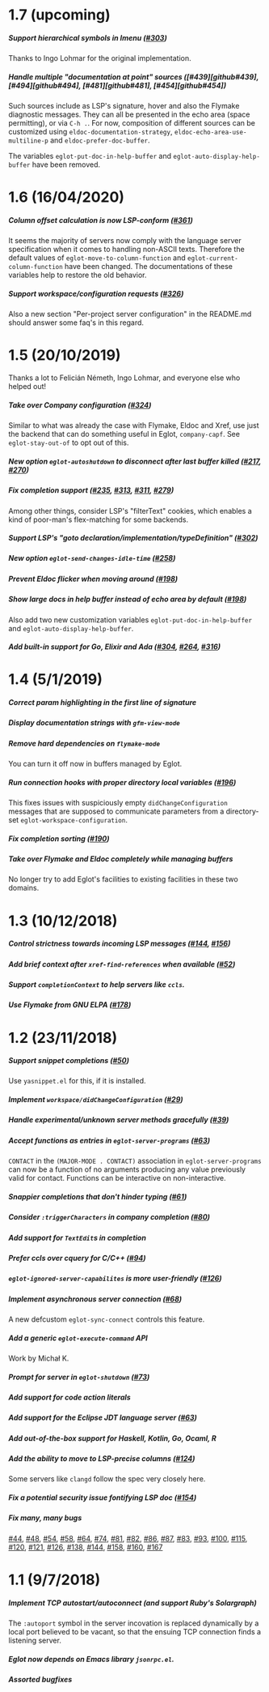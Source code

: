 # 1.7 (upcoming)

##### Support hierarchical symbols in Imenu ([#303][github#303])

Thanks to Ingo Lohmar for the original implementation.

##### Handle multiple "documentation at point" sources ([#439][github#439], [#494][github#494], [#481][github#481], [#454][github#454])

Such sources include as LSP's signature, hover and also the Flymake
diagnostic messages.  They can all be presented in the echo area
(space permitting), or via `C-h .`.  For now, composition of different
sources can be customized using `eldoc-documentation-strategy`,
`eldoc-echo-area-use-multiline-p` and `eldoc-prefer-doc-buffer`.

The variables `eglot-put-doc-in-help-buffer` and
`eglot-auto-display-help-buffer` have been removed.

# 1.6 (16/04/2020)

##### Column offset calculation is now LSP-conform ([#361][github#361])

It seems the majority of servers now comply with the language server
specification when it comes to handling non-ASCII texts.  Therefore
the default values of `eglot-move-to-column-function` and
`eglot-current-column-function` have been changed.  The documentations
of these variables help to restore the old behavior.

##### Support workspace/configuration requests ([#326][github#326])

Also a new section "Per-project server configuration" in the README.md
should answer some faq's in this regard.

# 1.5 (20/10/2019)

Thanks a lot to Felicián Németh, Ingo Lohmar, and everyone else who
helped out!

##### Take over Company configuration ([#324][github#324])

Similar to what was already the case with Flymake, Eldoc and Xref, use
just the backend that can do something useful in Eglot,
`company-capf`.  See `eglot-stay-out-of` to opt out of this.

##### New option `eglot-autoshutdown` to disconnect after last buffer killed ([#217][github#217], [#270][github#270])

##### Fix completion support ([#235][github#235], [#313][github#313], [#311][github#311], [#279][github#279])

Among other things, consider LSP's "filterText" cookies, which enables
a kind of poor-man's flex-matching for some backends.

##### Support LSP's "goto declaration/implementation/typeDefinition" ([#302][github#302])

##### New option `eglot-send-changes-idle-time` ([#258][github#258])

##### Prevent Eldoc flicker when moving around ([#198][github#198])

##### Show large docs in help buffer instead of echo area by default ([#198][github#198])

Also add two new customization variables
`eglot-put-doc-in-help-buffer` and `eglot-auto-display-help-buffer`.

##### Add built-in support for Go, Elixir and Ada ([#304][github#304], [#264][github#264], [#316][github#316])

# 1.4 (5/1/2019)

##### Correct param highlighting in the first line of signature

##### Display documentation strings with `gfm-view-mode`

##### Remove hard dependencies on `flymake-mode`

You can turn it off now in buffers managed by Eglot.

##### Run connection hooks with proper directory local variables ([#196][github#196])

This fixes issues with suspiciously empty `didChangeConfiguration`
messages that are supposed to communicate parameters from a
directory-set `eglot-workspace-configuration`.

##### Fix completion sorting ([#190][github#190])

##### Take over Flymake and Eldoc completely while managing buffers

No longer try to add Eglot's facilities to existing facilities in
these two domains.

# 1.3 (10/12/2018)

##### Control strictness towards incoming LSP messages ([#144][github#144], [#156][github#156])

##### Add brief context after `xref-find-references` when available ([#52][github#52])

##### Support `completionContext` to help servers like `ccls`.

##### Use Flymake from GNU ELPA ([#178][github#178])

# 1.2 (23/11/2018)

##### Support snippet completions ([#50][github#50])

Use `yasnippet.el` for this, if it is installed.

##### Implement `workspace/didChangeConfiguration` ([#29][github#29])

##### Handle experimental/unknown server methods gracefully ([#39][github#39])

##### Accept functions as entries in `eglot-server-programs` ([#63][github#63])

`CONTACT` in the `(MAJOR-MODE . CONTACT)` association in
`eglot-server-programs` can now be a function of no arguments
producing any value previously valid for contact.  Functions can be
interactive on non-interactive.

##### Snappier completions that don't hinder typing ([#61][github#61])

##### Consider `:triggerCharacters` in company completion ([#80][github#80])

##### Add support for `TextEdit`s in completion

##### Prefer ccls over cquery for C/C++ ([#94][github#94])

##### `eglot-ignored-server-capabilites` is more user-friendly ([#126][github#126])

##### Implement asynchronous server connection ([#68][github#68])

A new defcustom `eglot-sync-connect` controls this feature.

##### Add a generic `eglot-execute-command` API

Work by Michał K.

##### Prompt for server in `eglot-shutdown` ([#73][github#73])

##### Add support for code action literals

##### Add support for the Eclipse JDT language server ([#63][github#63])

##### Add out-of-the-box support for Haskell, Kotlin, Go, Ocaml, R

##### Add the ability to move to LSP-precise columns ([#124][github#124])

Some servers like `clangd` follow the spec very closely here.

##### Fix a potential security issue fontifying LSP doc ([#154][github#154])

##### Fix many, many bugs

[#44][github#44], [#48][github#48], [#54][github#54], [#58][github#58], [#64][github#64], [#74][github#74], [#81][github#81], [#82][github#82], [#86][github#86], [#87][github#87], [#83][github#83], [#93][github#93], [#100][github#100], [#115][github#115], [#120][github#120], [#121][github#121], [#126][github#126], [#138][github#138], [#144][github#144], [#158][github#158], [#160][github#160], [#167][github#167]

# 1.1 (9/7/2018)

##### Implement TCP autostart/autoconnect (and support Ruby's Solargraph)

The `:autoport` symbol in the server incovation is replaced
dynamically by a local port believed to be vacant, so that the ensuing
TCP connection finds a listening server.

##### Eglot now depends on Emacs library `jsonrpc.el`.

##### Assorted bugfixes

<!--- Now a bunch of references that I auto-generate with

(cl-loop
   with pivot
   initially
   (goto-char (point-min))
   (search-forward-regexp "and now said bunch of references...\n")
   (setq pivot (point))
   (goto-char (point-min))
   while (and (search-forward-regexp "github#\\([0-9]+\\)" nil t)
              (< (point) pivot))
   collect (string-to-number (match-string 1)) into refs
   finally (setq refs (delete-dups refs))
   (goto-char pivot)
   (delete-region pivot (point-max))
   (cl-loop for ref in (sort refs #'<)
            do (insert (format "[github#%d]: https://github.com/joaotavora/eglot/issues/%d\n" ref ref))))

and now said bunch of references-->
[github#29]: https://github.com/joaotavora/eglot/issues/29
[github#39]: https://github.com/joaotavora/eglot/issues/39
[github#44]: https://github.com/joaotavora/eglot/issues/44
[github#48]: https://github.com/joaotavora/eglot/issues/48
[github#50]: https://github.com/joaotavora/eglot/issues/50
[github#52]: https://github.com/joaotavora/eglot/issues/52
[github#54]: https://github.com/joaotavora/eglot/issues/54
[github#58]: https://github.com/joaotavora/eglot/issues/58
[github#61]: https://github.com/joaotavora/eglot/issues/61
[github#63]: https://github.com/joaotavora/eglot/issues/63
[github#64]: https://github.com/joaotavora/eglot/issues/64
[github#68]: https://github.com/joaotavora/eglot/issues/68
[github#73]: https://github.com/joaotavora/eglot/issues/73
[github#74]: https://github.com/joaotavora/eglot/issues/74
[github#80]: https://github.com/joaotavora/eglot/issues/80
[github#81]: https://github.com/joaotavora/eglot/issues/81
[github#82]: https://github.com/joaotavora/eglot/issues/82
[github#83]: https://github.com/joaotavora/eglot/issues/83
[github#86]: https://github.com/joaotavora/eglot/issues/86
[github#87]: https://github.com/joaotavora/eglot/issues/87
[github#93]: https://github.com/joaotavora/eglot/issues/93
[github#94]: https://github.com/joaotavora/eglot/issues/94
[github#100]: https://github.com/joaotavora/eglot/issues/100
[github#115]: https://github.com/joaotavora/eglot/issues/115
[github#120]: https://github.com/joaotavora/eglot/issues/120
[github#121]: https://github.com/joaotavora/eglot/issues/121
[github#124]: https://github.com/joaotavora/eglot/issues/124
[github#126]: https://github.com/joaotavora/eglot/issues/126
[github#138]: https://github.com/joaotavora/eglot/issues/138
[github#144]: https://github.com/joaotavora/eglot/issues/144
[github#154]: https://github.com/joaotavora/eglot/issues/154
[github#156]: https://github.com/joaotavora/eglot/issues/156
[github#158]: https://github.com/joaotavora/eglot/issues/158
[github#160]: https://github.com/joaotavora/eglot/issues/160
[github#167]: https://github.com/joaotavora/eglot/issues/167
[github#178]: https://github.com/joaotavora/eglot/issues/178
[github#190]: https://github.com/joaotavora/eglot/issues/190
[github#196]: https://github.com/joaotavora/eglot/issues/196
[github#198]: https://github.com/joaotavora/eglot/issues/198
[github#217]: https://github.com/joaotavora/eglot/issues/217
[github#235]: https://github.com/joaotavora/eglot/issues/235
[github#258]: https://github.com/joaotavora/eglot/issues/258
[github#264]: https://github.com/joaotavora/eglot/issues/264
[github#270]: https://github.com/joaotavora/eglot/issues/270
[github#279]: https://github.com/joaotavora/eglot/issues/279
[github#302]: https://github.com/joaotavora/eglot/issues/302
[github#303]: https://github.com/joaotavora/eglot/issues/303
[github#304]: https://github.com/joaotavora/eglot/issues/304
[github#311]: https://github.com/joaotavora/eglot/issues/311
[github#313]: https://github.com/joaotavora/eglot/issues/313
[github#316]: https://github.com/joaotavora/eglot/issues/316
[github#324]: https://github.com/joaotavora/eglot/issues/324
[github#326]: https://github.com/joaotavora/eglot/issues/326
[github#361]: https://github.com/joaotavora/eglot/issues/361
